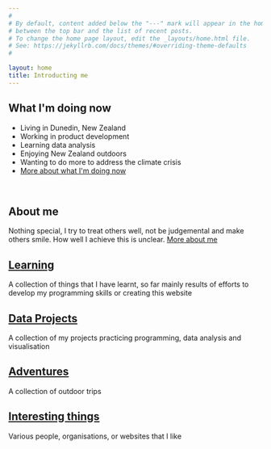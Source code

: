 ```yaml
---
#
# By default, content added below the "---" mark will appear in the home page
# between the top bar and the list of recent posts.
# To change the home page layout, edit the _layouts/home.html file.
# See: https://jekyllrb.com/docs/themes/#overriding-theme-defaults
#

layout: home
title: Introducting me
---
```

## What I'm doing now
* Living in Dunedin, New Zealand
* Working in product development
* Learning data analysis
* Enjoying New Zealand outdoors
* Wanting to do more to address the climate crisis
* <a href = "what-im-doing-now.html"> More about what I'm doing now</a> 
<br>

## About me
Nothing special, I try to treat others well, not be judgemental and make others smile. How well I achieve this is unclear. <a href = "about-me.html"> More about me</a>
<br>

## <a href = "learning/learning.html"> Learning</a>
A collection of things that I have learnt, so far mainly results of efforts to develop my programming skills or creating this website
<br>

## <a href = "data-projects/data-projects.html"> Data Projects</a>
A collection of my projects practicing programming, data analysis and visualisation
<br>

## <a href = "adventures/adventures.html"> Adventures</a>
A collection of outdoor trips
<br>

## <a href = "interesting-things.html"> Interesting things</a>
Various people, organisations, or websites that I like